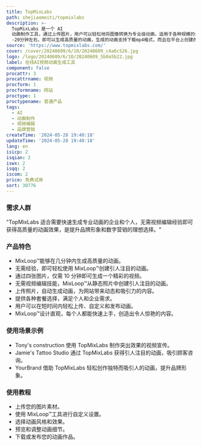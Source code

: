 ```yaml
---
title: TopMixLabs
path: shejiaomeiti/topmixlabs
description: >-
  TopMixLabs 是一个 AI
  动画制作工具，通过上传图片，用户可以轻松地将图像转换为专业级动画，适用于各种规模的企业，提升品牌形象。使用简单，只需要4张照片，上传稍等10
  -20分钟左右，即可以生成高质量的动画，生成的动画支持下载mp4格式，而且在平台上创建的动画用于个人和商业目的。
source: 'https://www.topmixlabs.com/'
cover: /cover/20240609/6/10/20240609_c4a6c526.jpg
logo: /logo/20240609/6/10/20240609_5b0a5b22.jpg
label: 在线AI视频动画生成工具
component: false
procattr: 3
procattrname: 视频
procform: 1
procformname: 网站
proctype: 1
proctypename: 普通产品
tags:
  - AI
  - 动画制作
  - 视频编辑
  - 品牌营销
createTime: '2024-05-28 19:40:18'
updateTime: '2024-05-28 19:40:18'
lang: en
isicp: 2
isqian: 2
iswx: 2
isqq: 2
iscom: 2
price: 免费试用
sort: 30776
---
```




### 需求人群
"TopMixLabs 适合需要快速生成专业动画的企业和个人，无需视频编辑经验即可获得高质量的动画效果，是提升品牌形象和数字营销的理想选择。"

### 产品特色
* MixLoop™能够在几分钟内生成高质量的动画。
* 无需经验，即可轻松使用 MixLoop™创建引人注目的动画。
* 通过四张图片，仅需 10 分钟即可生成一个精彩的视频。
* 无需视频编辑技能，MixLoop™从静态照片中创建引人注目的动画。
* 上传照片，自动生成动画，为网站带来动态和吸引力的内容。
* 提供各种套餐选择，满足个人和企业需求。
* 用户可以在短时间内轻松上传、自定义和发布动画。
* MixLoop™设计直观，每个人都能快速上手，创造出令人惊艳的内容。

### 使用场景示例
* Tony's construction 使用 TopMixLabs 制作突出效果的视频宣传。
* Jamie's Tattoo Studio 通过 TopMixLabs 获得引人注目的动画，吸引顾客咨询。
* YourBrand 借助 TopMixLabs 轻松创作独特而吸引人的动画，提升品牌形象。

### 使用教程
* 上传您的图片素材。
* 使用 MixLoop™工具进行自定义设置。
* 选择动画风格和效果。
* 预览和调整动画细节。
* 下载或发布您的动画作品。

  
